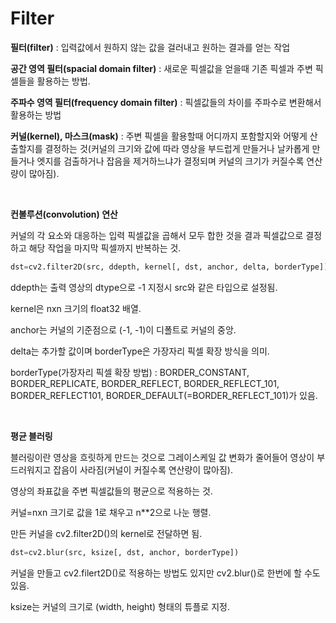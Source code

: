 # Filter

**필터(filter)** : 입력값에서 원하지 않는 값을 걸러내고 원하는 결과를 얻는 작업

**공간 영역 필터(spacial domain filter)** : 새로운 픽셀값을 얻을때 기존 픽셀과 주변 픽셀들을 활용하는 방법.

**주파수 영역 필터(frequency domain filter)** : 픽셀값들의 차이를 주파수로 변환해서 활용하는 방법

**커널(kernel), 마스크(mask)** : 주변 픽셀을 활용할때 어디까지 포함할지와 어떻게 산출할지를 결정하는 것(커널의 크기와 값에 따라 영상을 부드럽게 만들거나 날카롭게 만들거나 엣지를 검출하거나 잡음을 제거하느냐가 결정되며 커널의 크기가 커질수록 연산량이 많아짐).

<br>

**컨볼루션(convolution) 연산**

커널의 각 요소와 대응하는 입력 픽셀값을 곱해서 모두 합한 것을 결과 픽셀값으로 결정하고 해당 작업을 마지막 픽셀까지 반복하는 것.

```python
dst=cv2.filter2D(src, ddepth, kernel[, dst, anchor, delta, borderType])
```

ddepth는 출력 영상의 dtype으로 -1 지정시 src와 같은 타입으로 설정됨.

kernel은 nxn 크기의 float32 배열.

anchor는 커널의 기준점으로 (-1, -1)이 디폴트로 커널의 중앙.

delta는 추가할 값이며 borderType은 가장자리 픽셀 확장 방식을 의미.

borderType(가장자리 픽셀 확장 방법) : BORDER_CONSTANT, BORDER_REPLICATE, BORDER_REFLECT, BORDER_REFLECT_101, BORDER_REFLECT101, BORDER_DEFAULT(=BORDER_REFLECT_101)가 있음.

<br>

**평균 블러링**

블러링이란 영상을 흐릿하게 만드는 것으로 그레이스케일 값 변화가 줄어들어 영상이 부드러워지고 잡음이 사라짐(커널이 커질수록 연산량이 많아짐).

영상의 좌표값을 주변 픽셀값들의 평균으로 적용하는 것.

커널=nxn 크기로 값을 1로 채우고 n**2으로 나눈 행렬.

만든 커널을 cv2.filter2D()의 kernel로 전달하면 됨.

```python
dst=cv2.blur(src, ksize[, dst, anchor, borderType])
```

커널을 만들고 cv2.filert2D()로 적용하는 방법도 있지만 cv2.blur()로 한번에 할 수도 있음.

ksize는 커널의 크기로 (width, height) 형태의 튜플로 지정.

